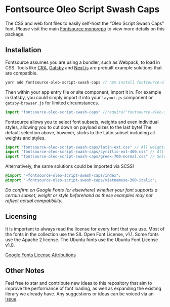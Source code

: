 # Fontsource Oleo Script Swash Caps

The CSS and web font files to easily self-host the “Oleo Script Swash Caps” font. Please visit the main [Fontsource monorepo](https://github.com/DecliningLotus/fontsource) to view more details on this package.

## Installation

Fontsource assumes you are using a bundler, such as Webpack, to load in CSS. Tools like [CRA](https://create-react-app.dev/), [Gatsby](https://www.gatsbyjs.org/) and [Next.js](https://nextjs.org/) are prebuilt example solutions that are compatible.

```javascript
yarn add fontsource-oleo-script-swash-caps // npm install fontsource-oleo-script-swash-caps
```

Then within your app entry file or site component, import it in. For example in Gatsby, you could simply import it into your `layout.js` component or `gatsby-browser.js` for limited circumstances.

```javascript
import "fontsource-oleo-script-swash-caps" //require("fontsource-oleo-script-swash-caps")
```

Fontsource allows you to select font subsets, weights and even individual styles, allowing you to cut down on payload sizes to the last byte! The default selection above, however, sticks to the Latin subset including all weights and styles.

```javascript
import "fontsource-oleo-script-swash-caps/latin-ext.css" // All weights and styles included.
import "fontsource-oleo-script-swash-caps/cyrillic-ext-400.css" // All styles included.
import "fontsource-oleo-script-swash-caps/greek-700-normal.css" // Select either normal or italic.
```

Alternatively, the same solutions could be imported via SCSS!

```scss
@import "~fontsource-oleo-script-swash-caps/index";
@import "~fontsource-oleo-script-swash-caps/vietnamese-300-italic";
```

_Do confirm on Google Fonts (or elsewhere) whether your font supports a certain subset, weight or style beforehand as these examples may not reflect actual compatibility._

## Licensing

It is important to always read the license for every font that you use.
Most of the fonts in the collection use the SIL Open Font License, v1.1. Some fonts use the Apache 2 license. The Ubuntu fonts use the Ubuntu Font License v1.0.

[Google Fonts License Attributions](https://fonts.google.com/attribution)

## Other Notes

Feel free to star and contribute new ideas to this repository that aim to improve the performance of font loading, as well as expanding the existing library we already have. Any suggestions or ideas can be voiced via an [issue](https://github.com/DecliningLotus/fontsource/issues).
